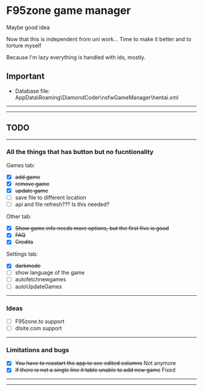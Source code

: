 # F95zone game manager

Maybe good idea

Now that this is independent from uni work... Time to make it better
and to torture myself

Because I'm lazy everything is handled with ids, mostly.

## Important

- Database file: AppData\Roaming\DiamondCoder\nsfwGameManager\hentai.xml

---
---

## TODO

---

### All the things that has button but no fucntionality

Games tab:

- [x] ~~add game~~
- [x] ~~remove game~~
- [x] ~~update game~~
- [ ] save file to different location
- [ ] api and file refresh??? Is this needed?

Other tab:

- [x] ~~Show game info needs more options, but the first five is good~~
- [x] ~~FAQ~~
- [x] ~~Credits~~

Settings tab:

- [x] ~~darkmode~~
- [ ] show language of the game
- [ ] autofetchnewgames
- [ ] autoUpdateGames

---

### Ideas

- [ ] F95zone.to support
- [ ] dlsite.com support

---

### Limitations and bugs

- [x] ~~You have to reastart the app to see edited columns~~ Not anymore
- [x] ~~If there is not a single line it table unable to add new game~~ Fixed

---
---
